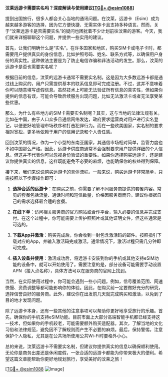 **汶莱远游卡需要实名吗？深度解读与使用建议[[TG💪+ @esim1088](https://t.me/s/esim1088)]**

提到出国旅行，很多人都会关心当地的通讯问题。在汶莱，远游卡（Esim）成为越来越多游客的选择，因为它方便快捷、无需实体卡且支持多种语言。然而，关于“汶莱远游卡是否需要实名”的疑问也困扰着不少计划前往汶莱的游客。今天，我们就来详细聊聊这个问题，并提供一些实用的建议。

首先，让我们明确什么是“实名”。在许多国家和地区，购买SIM卡或电子卡时，都需要用户提供真实的身份信息，比如护照号码、姓名、联系方式等，以确保用户身份的真实性。这种做法主要是为了防止电信诈骗和非法活动的发生。那么，汶莱的远游卡是否也需要实名呢？

根据目前的信息，汶莱的远游卡通常不需要实名制。这是因为大多数远游卡都是通过线上购买的，用户只需提供基本的联系信息即可完成注册。不过，这并不意味着你可以随意填写虚假信息。虽然技术上可能无法验证所有信息的真实性，但如果你提供的信息有误，可能会导致后续服务出现问题，比如无法激活卡或者无法享受某些优惠。

那么，为什么有些地方的SIM卡需要实名制呢？其实，这与当地的法律法规有关。比如在中国，由于人口众多且通信网络发达，政府要求运营商对用户进行实名登记，以便更好地管理市场秩序和打击犯罪行为。而在一些欧美国家，实名制的要求相对宽松，更多地依赖于用户的信用记录和个人责任感。

回到汶莱的情况，作为一个小型的东南亚国家，其通信市场相对简单，监管力度也不如中国那么严格。因此，远游卡供应商通常不会强制要求用户提供详细的个人信息。但这并不代表你可以忽视身份验证的重要性。如果你选择购买远游卡，还是建议你提供真实的信息，这样既能避免不必要的麻烦，也能确保你的权益得到保障。

接下来，我们来说说购买远游卡的具体流程。一般来说，购买远游卡非常简单，只需按照以下步骤操作即可：

1. **选择合适的远游卡**：在购买之前，你需要了解不同服务商提供的套餐内容。常见的套餐包括流量、通话时间和短信数量，价格因服务商而异。建议你根据自己的需求选择最合适的套餐。

2. **在线下单**：访问相关服务商的官方网站或合作平台，输入必要的信息并完成支付。在这个过程中，你可能需要上传护照照片或其他证明文件，但这些通常是可选的。

3. **下载App并激活**：购买完成后，你会收到一封包含激活码的邮件。按照指引下载对应的App，并输入激活码完成激活。通常情况下，激活过程只需几分钟即可完成。

4. **插入设备并使用**：激活成功后，将远游卡安装到你的手机或其他支持eSIM功能的设备中，就可以开始使用了。需要注意的是，部分设备可能需要手动设置APN（接入点名称），具体方法可以在服务商的官网上找到。

当然，在实际使用过程中，你可能会遇到一些小问题。例如，信号覆盖范围、网速快慢、资费调整等都可能影响你的体验。因此，在购买前一定要做好充分的研究，选择信誉良好的服务商。此外，建议你在出发前几天就完成购买和激活，以免到了目的地才发现问题。

除了远游卡本身，还有一些其他的注意事项可以帮助你更好地享受旅行的乐趣。首先，确保你的手机支持eSIM功能。目前市面上大部分高端智能手机都已经支持这一技术，但如果你的手机较老，可能需要额外购买适配器。其次，了解当地的文化习俗和法律规范，避免因不了解规则而产生不必要的麻烦。最后，保持警惕，注意保护个人隐私，尤其是在公共场所使用公共Wi-Fi时要格外小心。

总的来说，汶莱远游卡不需要实名制，但建议你提供真实的信息以确保顺利使用。无论你是商务出差还是休闲度假，一张合适的远游卡都能为你带来极大的便利。希望这篇文章能帮助你更好地规划旅行，享受美好的汶莱之旅！

[[TG💪+ @esim1088](https://t.me/s/esim1088) ![Image](https://i.postimg.cc/4NQfJmqS/Snipaste-2025-05-13-00-14-12.png)]